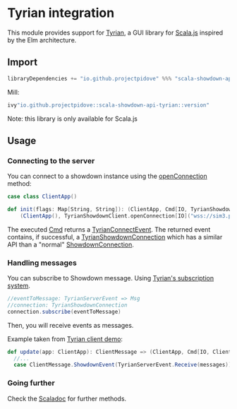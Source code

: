 # Tyrian integration

This module provides support for [Tyrian](https://tyrian.indigoengine.io/), a GUI library
for [Scala.js](https://scala-js.org/) inspired by the Elm architecture.

## Import

```scala
libraryDependencies += "io.github.projectpidove" %%% "scala-showdown-api-tyrian" % "version"
```

Mill:

```scala
ivy"io.github.projectpidove::scala-showdown-api-tyrian::version"
```

Note: this library is only available for Scala.js

## Usage

### Connecting to the server

You can connect to a showdown instance using
the [openConnection](https://scala-showdown-api.pidove-project.github.io/io/github/projectpidove/showdown/tyrian/TyrianShowdownClient$.html#openConnection-f42)
method:

```scala
case class ClientApp()

def init(flags: Map[String, String]): (ClientApp, Cmd[IO, TyrianShowdownEvent[IO]]) =
    (ClientApp(), TyrianShowdownClient.openConnection[IO]("wss://sim3.psim.us/showdown/websocket"))
```

The executed [Cmd](https://tyrian.indigoengine.io/api/tyrian/Cmd.html) returns a
[TyrianConnectEvent](https://scala-showdown-api.pidove-project.github.io/io/github/projectpidove/showdown/tyrian/TyrianConnectEvent.html).
The returned event contains, if successful, a
[TyrianShowdownConnection](https://scala-showdown-api.pidove-project.github.io/io/github/projectpidove/showdown/tyrian/TyrianShowdownConnection.html)
which has a similar API than a "normal"
[ShowdownConnection](https://scala-showdown-api.pidove-project.github.io/io/github/projectpidove/showdown/ShowdownConnection.html).

### Handling messages

You can subscribe to Showdown message. Using [Tyrian's subscription system](https://tyrian.indigoengine.io/02-guides/subs/).

```scala
//eventToMessage: TyrianServerEvent => Msg
//connection: TyrianShowdownConnection
connection.subscribe(eventToMessage)
```

Then, you will receive events as messages.

Example taken from [Tyrian client demo](../examples/tyrian-client):

```scala
def update(app: ClientApp): ClientMessage => (ClientApp, Cmd[IO, ClientMessage]) =
  //...
  case ClientMessage.ShowdownEvent(TyrianServerEvent.Receive(messages)) => ???
```

### Going further

Check the [Scaladoc](https://pidove-project.github.io/scala-showdown-api/io/github/projectpidove/showdown/tyrian.html)
for further methods.
